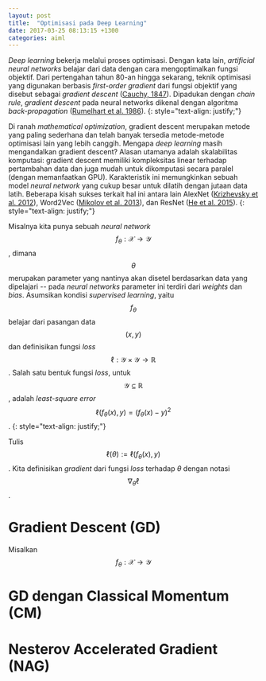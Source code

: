 ```yaml
---
layout: post
title:  "Optimisasi pada Deep Learning"
date: 2017-03-25 08:13:15 +1300
categories: aiml
---
```


*Deep learning* bekerja melalui proses optimisasi. 
Dengan kata lain, *artificial neural networks* belajar dari data dengan cara mengoptimalkan fungsi objektif.
Dari pertengahan tahun 80-an hingga sekarang, teknik optimisasi yang digunakan berbasis *first-order gradient* dari fungsi objektif yang disebut sebagai *gradient descent* ([Cauchy, 1847](http://gallica.bnf.fr/ark:/12148/bpt6k2982c.image.f540.pagination.langEN)).
Dipadukan dengan *chain rule*, *gradient descent* pada neural networks dikenal dengan algoritma *back-propagation* ([Rumelhart et al. 1986](http://www.cs.toronto.edu/~fritz/absps/pdp8.pdf)). 
{: style="text-align: justify;"}

Di ranah *mathematical optimization*, gradient descent merupakan metode yang paling sederhana dan telah banyak tersedia metode-metode optimisasi lain yang lebih canggih. 
Mengapa *deep learning* masih mengandalkan gradient descent? 
Alasan utamanya adalah skalabilitas komputasi: gradient descent memiliki kompleksitas linear terhadap pertambahan data dan juga mudah untuk dikomputasi secara paralel (dengan memanfaatkan GPU).
Karakteristik ini memungkinkan sebuah model *neural network* yang cukup besar untuk dilatih dengan jutaan data latih.
Beberapa kisah sukses terkait hal ini antara lain AlexNet ([Krizhevsky et al. 2012](https://papers.nips.cc/paper/4824-imagenet-classification-with-deep-convolutional-neural-networks.pdf)), Word2Vec ([Mikolov et al. 2013](https://papers.nips.cc/paper/5021-distributed-representations-of-words-and-phrases-and-their-compositionality.pdf)), dan ResNet ([He et al. 2015](https://arxiv.org/pdf/1512.03385.pdf)).
{: style="text-align: justify;"}


Misalnya kita punya sebuah *neural network* $$\displaystyle f_{\theta} : \mathcal{X} \rightarrow \mathcal{Y}$$, dimana $$\theta$$ merupakan parameter yang nantinya akan disetel berdasarkan data yang dipelajari -- pada *neural networks* parameter ini terdiri dari *weights* dan *bias*.
Asumsikan kondisi *supervised learning*, yaitu $$f_\theta$$ belajar dari pasangan data $$(x, y)$$ dan definisikan fungsi *loss* $$\displaystyle \ell: \mathcal{Y} \times \mathcal{Y} \rightarrow \mathbb{R}$$. 
Salah satu bentuk fungsi *loss*, untuk $$\mathcal{Y} \subseteq \mathbb{R}$$, adalah *least-square error* $$\ell(f_\theta(x), y) = (f_\theta(x) - y)^2$$. 
{: style="text-align: justify;"}

Tulis $$\ell(\theta) := \ell(f_\theta(x), y)$$. Kita definisikan *gradient* dari fungsi *loss* terhadap $\theta$ dengan notasi $$\nabla_\theta \ell$$.






 
# Gradient Descent (GD)
Misalkan $$f_\theta : \mathcal{X} \rightarrow \mathcal{Y}$$

# GD dengan Classical Momentum (CM)

# Nesterov Accelerated Gradient (NAG)

# 
